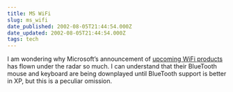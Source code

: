 ```yaml
---
title: MS WiFi
slug: ms_wifi
date_published: 2002-08-05T21:44:54.000Z
date_updated: 2002-08-05T21:44:54.000Z
tags: tech
---
```


I am wondering why Microsoft’s announcement of [upcoming WiFi products](http://microsoft.com/presspass/features/2002/jul02/07-11wirelessqa.asp) has flown under the radar so much. I can understand that their BlueTooth mouse and keyboard are being downplayed until BlueTooth support is better in XP, but this is a peculiar omission.
